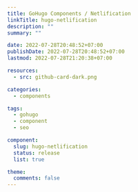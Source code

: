```yaml
---
title: GoHugo Components / Netlification
linkTitle: hugo-netlification
description: ""
summary: ""

date: 2022-07-28T20:48:52+07:00
publishDate: 2022-07-28T20:48:52+07:00
lastmod: 2022-07-28T21:20:38+07:00

resources:
  - src: github-card-dark.png

categories:
  - components

tags:
  - gohugo
  - component
  - seo

component:
  slug: hugo-netlification
  status: release
  list: true

theme:
  comments: false
---
```

